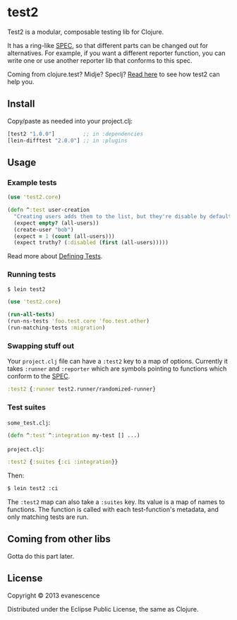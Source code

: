 # test2

Test2 is a modular, composable testing lib for Clojure.

It has a ring-like [SPEC](SPEC.md), so that different parts can be
changed out for alternatives. For example, if you want a different
reporter function, you can write one or use another reporter lib that
conforms to this spec.

Coming from clojure.test? Midje? Speclj? [Read here](#coming-from-other-libs) to see how test2 can help you.

## Install

Copy/paste as needed into your project.clj:

```clojure
[test2 "1.0.0"]         ;; in :dependencies
[lein-difftest "2.0.0"] ;; in :plugins
```

## Usage

### Example tests

```clojure
(use 'test2.core)

(defn ^:test user-creation
  "Creating users adds them to the list, but they're disable by default." []
  (expect empty? (all-users))
  (create-user "bob")
  (expect = 1 (count (all-users)))
  (expect truthy? (:disabled (first (all-users)))))
```

Read more about [Defining Tests](../../wiki/Defining-Tests).

### Running tests

```bash
$ lein test2
```

```clojure
(use 'test2.core)

(run-all-tests)
(run-ns-tests 'foo.test.core 'foo.test.other)
(run-matching-tests :migration)
```

### Swapping stuff out

Your `project.clj` file can have a `:test2` key to a map of options. Currently it takes `:runner` and `:reporter` which are symbols pointing to functions which conform to the [SPEC](SPEC.md).

```clojure
:test2 {:runner test2.runner/randomized-runner}
```

### Test suites

`some_test.clj`:

```clojure
(defn ^:test ^:integration my-test [] ...)
```

`project.clj`:

```clojure
:test2 {:suites {:ci :integration}}
```

Then:

```bash
$ lein test2 :ci
```

The `:test2` map can also take a `:suites` key. Its value is a map of names to functions. The function is called with each test-function's metadata, and only matching tests are run.

## Coming from other libs

Gotta do this part later.

## License

Copyright © 2013 evanescence

Distributed under the Eclipse Public License, the same as Clojure.
